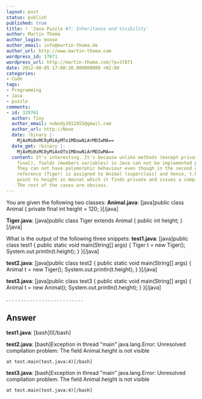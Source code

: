 ```yaml
---
layout: post
status: publish
published: true
title: ! 'Java Puzzle #7: Inheritance and Visibility'
author: Martin Thoma
author_login: moose
author_email: info@martin-thoma.de
author_url: http://www.martin-thoma.com
wordpress_id: 37871
wordpress_url: http://martin-thoma.com/?p=37871
date: 2012-08-05 17:00:38.000000000 +02:00
categories:
- Code
tags:
- Programming
- Java
- puzzle
comments:
- id: 329761
  author: Tiny
  author_email: nobody2012855@gmail.com
  author_url: http://None
  date: !binary |-
    MjAxMi0xMC0yMiAyMTo1MDowNiArMDIwMA==
  date_gmt: !binary |-
    MjAxMi0xMC0yMiAxOTo1MDowNiArMDIwMA==
  content: It's interesting. It's because unlike methods (except private, static and
    final), fields (members variables) in Java can not be implemented polymorphically.
    They can not have polymorphic behaviour even though in the second case, a subclass
    reference (Tiger) is assigned to Animal (superclass) and hence, t.height will
    point to height in Aminal which it finds private and issues a compile-time error.
    The rest of the cases are obvious.
---
```

You are given the following two classes:
<strong>Animal.java</strong>:
[java]public class Animal {
    private final int height = 120;
}[/java]

<strong>Tiger.java</strong>:
[java]public class Tiger extends Animal {
    public int height;
}[/java]

What is the output of the following three snippets:
<strong>test1.java</strong>:
[java]public class test1 {
    public static void main(String[] args) {
        Tiger t = new Tiger();
        System.out.println(t.height);
    }
}[/java]

<strong>test2.java</strong>:
[java]public class test2 {
    public static void main(String[] args) {
        Animal t = new Tiger();
        System.out.println(t.height);
    }
}[/java]

<strong>test3.java</strong>:
[java]public class test3 {
    public static void main(String[] args) {
        Animal t = new Animal();
        System.out.println(t.height);
    }
}[/java]

.
.
.
.
.
.
.
.
.
.
.
.
.
.
.
.
.
.
.
.
.
.
.
.
.
.


<h2>Answer</h2>
<strong>test1.java</strong>:
[bash]0[/bash]

<strong>test2.java</strong>:
[bash]Exception in thread "main" java.lang.Error: Unresolved compilation 
      problem: 
	The field Animal.height is not visible

	at test.main(test.java:4)[/bash]

<strong>test3.java</strong>:
[bash]Exception in thread "main" java.lang.Error: Unresolved compilation 
      problem: 
	The field Animal.height is not visible

	at test.main(test.java:4)[/bash]
